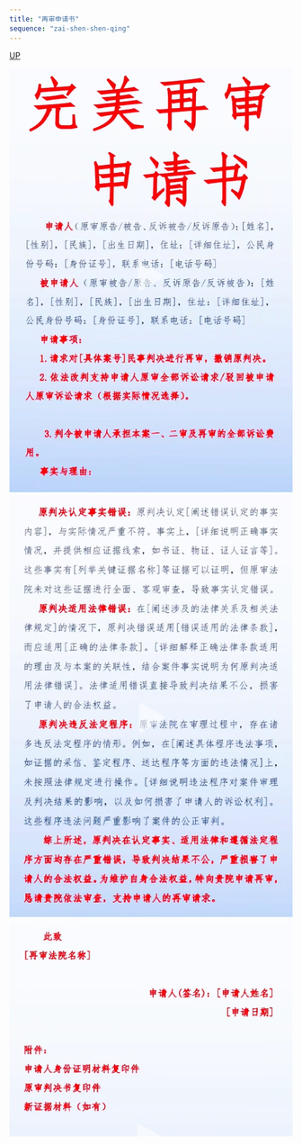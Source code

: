 ```yaml
---
title: "再审申请书"
sequence: "zai-shen-shen-qing"
---
```


[UP](/law/law-home.html)

![](/assets/images/law/template/report/zai-shen-shen-qing-001.png)
![](/assets/images/law/template/report/zai-shen-shen-qing-002.png)
![](/assets/images/law/template/report/zai-shen-shen-qing-003.png)

